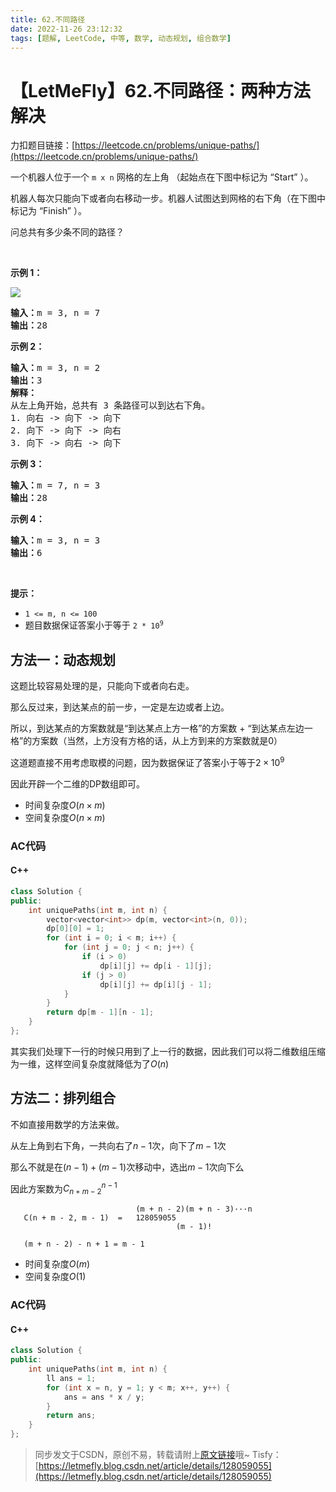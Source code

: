 ```yaml
---
title: 62.不同路径
date: 2022-11-26 23:12:32
tags: [题解, LeetCode, 中等, 数学, 动态规划, 组合数学]
---
```


# 【LetMeFly】62.不同路径：两种方法解决

力扣题目链接：[https://leetcode.cn/problems/unique-paths/](https://leetcode.cn/problems/unique-paths/)

<p>一个机器人位于一个 <code>m x n</code><em> </em>网格的左上角 （起始点在下图中标记为 “Start” ）。</p>

<p>机器人每次只能向下或者向右移动一步。机器人试图达到网格的右下角（在下图中标记为 “Finish” ）。</p>

<p>问总共有多少条不同的路径？</p>

<p> </p>

<p><strong>示例 1：</strong></p>
<img src="https://assets.leetcode.com/uploads/2018/10/22/robot_maze.png" />
<pre>
<strong>输入：</strong>m = 3, n = 7
<strong>输出：</strong>28</pre>

<p><strong>示例 2：</strong></p>

<pre>
<strong>输入：</strong>m = 3, n = 2
<strong>输出：</strong>3
<strong>解释：</strong>
从左上角开始，总共有 3 条路径可以到达右下角。
1. 向右 -> 向下 -> 向下
2. 向下 -> 向下 -> 向右
3. 向下 -> 向右 -> 向下
</pre>

<p><strong>示例 3：</strong></p>

<pre>
<strong>输入：</strong>m = 7, n = 3
<strong>输出：</strong>28
</pre>

<p><strong>示例 4：</strong></p>

<pre>
<strong>输入：</strong>m = 3, n = 3
<strong>输出：</strong>6</pre>

<p> </p>

<p><strong>提示：</strong></p>

<ul>
	<li><code>1 <= m, n <= 100</code></li>
	<li>题目数据保证答案小于等于 <code>2 * 10<sup>9</sup></code></li>
</ul>


    
## 方法一：动态规划

这题比较容易处理的是，只能向下或者向右走。

那么反过来，到达某点的前一步，一定是左边或者上边。

所以，到达某点的方案数就是“到达某点上方一格”的方案数 + “到达某点左边一格”的方案数（当然，上方没有方格的话，从上方到来的方案数就是0）

这道题直接不用考虑取模的问题，因为数据保证了答案小于等于$2\times10^9$

因此开辟一个二维的DP数组即可。

+ 时间复杂度$O(n\times m)$
+ 空间复杂度$O(n\times m)$

### AC代码

#### C++

```cpp
class Solution {
public:
    int uniquePaths(int m, int n) {
        vector<vector<int>> dp(m, vector<int>(n, 0));
        dp[0][0] = 1;
        for (int i = 0; i < m; i++) {
            for (int j = 0; j < n; j++) {
                if (i > 0)
                    dp[i][j] += dp[i - 1][j];
                if (j > 0)
                    dp[i][j] += dp[i][j - 1];
            }
        }
        return dp[m - 1][n - 1];
    }
};
```

其实我们处理下一行的时候只用到了上一行的数据，因此我们可以将二维数组压缩为一维，这样空间复杂度就降低为了$O(n)$

## 方法二：排列组合

不如直接用数学的方法来做。

从左上角到右下角，一共向右了$n - 1$次，向下了$m - 1$次

那么不就是在$(n-1)+(m-1)$次移动中，选出$m-1$次向下么

因此方案数为$C_{n + m - 2}^{n-1}$

```
                            (m + n - 2)(m + n - 3)···n
   C(n + m - 2, m - 1)  =   128059055
                                     (m - 1)!
   
   (m + n - 2) - n + 1 = m - 1
```

+ 时间复杂度$O(m)$
+ 空间复杂度$O(1)$

### AC代码

#### C++

```cpp
class Solution {
public:
    int uniquePaths(int m, int n) {
        ll ans = 1;
        for (int x = n, y = 1; y < m; x++, y++) {
            ans = ans * x / y;
        }
        return ans;
    }
};
```

> 同步发文于CSDN，原创不易，转载请附上[原文链接](https://leetcode.letmefly.xyz/2022/11/26/LeetCode%200062.%E4%B8%8D%E5%90%8C%E8%B7%AF%E5%BE%84/)哦~
> Tisfy：[https://letmefly.blog.csdn.net/article/details/128059055](https://letmefly.blog.csdn.net/article/details/128059055)
